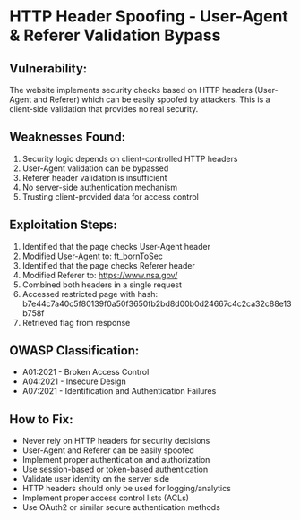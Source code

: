 # HTTP Header Spoofing - User-Agent & Referer Validation Bypass

## Vulnerability:
The website implements security checks based on HTTP headers
(User-Agent and Referer) which can be easily spoofed by attackers.
This is a client-side validation that provides no real security.

## Weaknesses Found:
1. Security logic depends on client-controlled HTTP headers
2. User-Agent validation can be bypassed
3. Referer header validation is insufficient
4. No server-side authentication mechanism
5. Trusting client-provided data for access control

## Exploitation Steps:
1. Identified that the page checks User-Agent header
2. Modified User-Agent to: ft_bornToSec
3. Identified that the page checks Referer header
4. Modified Referer to: https://www.nsa.gov/
5. Combined both headers in a single request
6. Accessed restricted page with hash: b7e44c7a40c5f80139f0a50f3650fb2bd8d00b0d24667c4c2ca32c88e13b758f
7. Retrieved flag from response

## OWASP Classification:
- A01:2021 - Broken Access Control
- A04:2021 - Insecure Design
- A07:2021 - Identification and Authentication Failures

## How to Fix:
- Never rely on HTTP headers for security decisions
- User-Agent and Referer can be easily spoofed
- Implement proper authentication and authorization
- Use session-based or token-based authentication
- Validate user identity on the server side
- HTTP headers should only be used for logging/analytics
- Implement proper access control lists (ACLs)
- Use OAuth2 or similar secure authentication methods